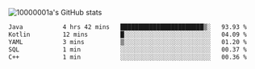 ![10000001a's GitHub stats](https://github-readme-stats.vercel.app/api?username=10000001a&show_icons=true&theme=onedark&count_private=true)

<!-- [![Top Langs](https://github-readme-stats.vercel.app/api/top-langs/?username=10000001a&layout=compact&theme=onedark&langs_count=5)](https://github.com/anuraghazra/github-readme-stats) -->
<!--
**10000001a/10000001a** is a ✨ _special_ ✨ repository because its `README.md` (this file) appears on your GitHub profile.

Here are some ideas to get you started:

- 🔭 I’m currently working on ...
- 🌱 I’m currently learning ...
- 👯 I’m looking to collaborate on ...
- 🤔 I’m looking for help with ...
- 💬 Ask me about ...
- 📫 How to reach me: ...
- 😄 Pronouns: ...
- ⚡ Fun fact: ...
-->

<!--START_SECTION:waka-->

```txt
Java           4 hrs 42 mins   ███████████████████████▒░   93.93 %
Kotlin         12 mins         █░░░░░░░░░░░░░░░░░░░░░░░░   04.09 %
YAML           3 mins          ▒░░░░░░░░░░░░░░░░░░░░░░░░   01.20 %
SQL            1 min           ░░░░░░░░░░░░░░░░░░░░░░░░░   00.37 %
C++            1 min           ░░░░░░░░░░░░░░░░░░░░░░░░░   00.36 %
```

<!--END_SECTION:waka-->

